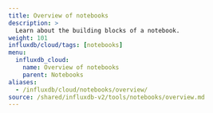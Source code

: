 ```yaml
---
title: Overview of notebooks
description: >
  Learn about the building blocks of a notebook.
weight: 101
influxdb/cloud/tags: [notebooks]
menu:
  influxdb_cloud:
    name: Overview of notebooks
    parent: Notebooks
aliases:
  - /influxdb/cloud/notebooks/overview/
source: /shared/influxdb-v2/tools/notebooks/overview.md
---
```


<!-- The content of this file is at 
// SOURCE content/shared/influxdb-v2/tools/notebooks/overview.md-->
